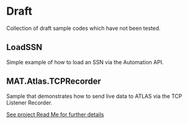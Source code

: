 # Draft

Collection of draft sample codes which have not been tested.

## LoadSSN

Simple example of how to load an SSN via the Automation API.

## MAT.Atlas.TCPRecorder

Sample that demonstrates how to send live data to ATLAS via the TCP Listener Recorder.

[See project Read Me for further details](https://github.com/mat-docs/draft/blob/main/MAT.Atlas.TCPRecorder/README.md)
